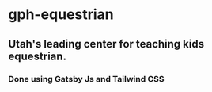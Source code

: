 # gph-equestrian

## Utah's leading center for teaching kids equestrian.

### Done using Gatsby Js and Tailwind CSS
